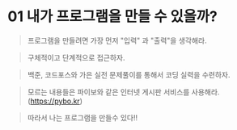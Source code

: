 # 01 내가 프로그램을 만들 수 있을까?
>프로그램을 만들려면 가장 먼저 "입력" 과 "출력"을 생각해라. 

>구체적이고 단계적으로 접근하자.

>백준, 코드포스와 가은 실전 문제풀이를 통해서 코딩 실력을 수련하자.

>모르는 내용들은 파이보와 같은 인터넷 게시판 서비스를 사용해라.(https://pybo.kr)

>따라서 나는 프로그램을 만들수 있다!!